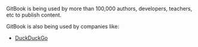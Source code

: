 GitBook is being used by more than 100,000 authors, developers, teachers, etc to publish content.

GitBook is also being used by companies like:

- [DuckDuckGo](http://docs.duckduckhack.com)

